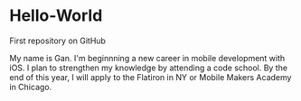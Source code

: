 # Hello-World
First repository on GitHub

My name is Gan. I'm beginnning a new career in mobile development with iOS. I plan to strengthen my knowledge by attending a code school. By the end of this year, I will apply to the Flatiron in NY or Mobile Makers Academy in Chicago.
